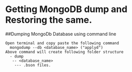 # Getting MongoDB dump and Restoring the same.

##Dumping MongoDb Database using command line
    
    Open terminal and copy paste the following command
      mongodump --db <database_name> ("applyd")
    Above command will create following folder structure
      - dump
       -- <database_name>
        --- .bson files.
